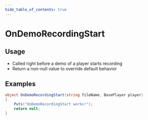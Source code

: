 ```yaml
---
hide_table_of_contents: true
---
```


# OnDemoRecordingStart

## Usage

* Called right before a demo of a player starts recording
* Return a non-null value to override default behavior

## Examples

```csharp title=""
object OnDemoRecordingStart(string fileName, BasePlayer player)
{
    Puts("OnDemoRecordingStart works!");
    return null;
}
```
